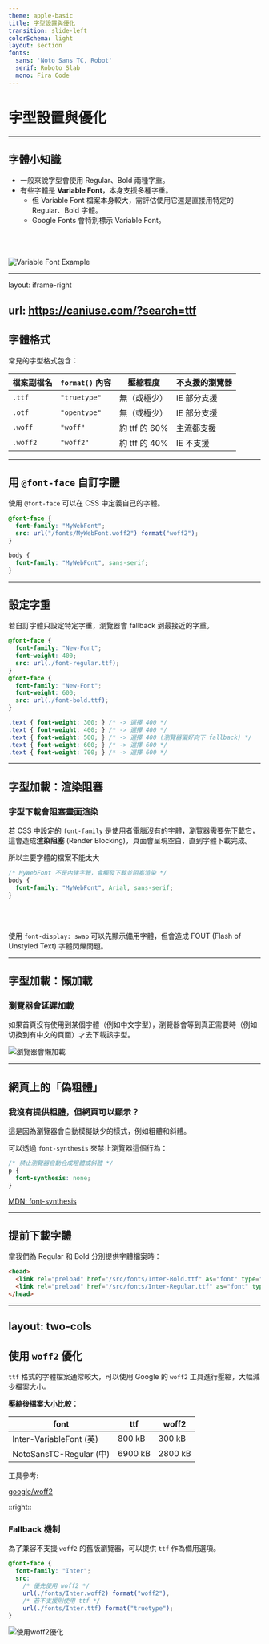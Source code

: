 ```yaml
---
theme: apple-basic
title: 字型設置與優化
transition: slide-left
colorSchema: light
layout: section
fonts:
  sans: 'Noto Sans TC, Robot'
  serif: Roboto Slab
  mono: Fira Code
---
```


# 字型設置與優化

---

## 字體小知識

- 一般來說字型會使用 Regular、Bold 兩種字重。
- 有些字體是 **Variable Font**，本身支援多種字重。
  - 但 Variable Font 檔案本身較大，需評估使用它還是直接用特定的 Regular、Bold 字體。
  - Google Fonts 會特別標示 Variable Font。

<br/>
<br/>
<br/>

<img src="/VariableFont.webp" alt="Variable Font Example" class="m-auto" />

---
layout: iframe-right

url: https://caniuse.com/?search=ttf
---
## 字體格式

常見的字型格式包含：

| 檔案副檔名 | `format()` 內容 | 壓縮程度 | 不支援的瀏覽器 |
| --- | --- | --- | --- |
| `.ttf` | `"truetype"` | 無（或極少） | IE 部分支援 |
| `.otf` | `"opentype"` | 無（或極少） | IE 部分支援 |
| `.woff` | `"woff"` | 約 ttf 的 60% | 主流都支援 |
| `.woff2` | `"woff2"` | 約 ttf 的 40% | IE 不支援 |

---

## 用 `@font-face` 自訂字體

使用 `@font-face` 可以在 CSS 中定義自己的字體。

```css
@font-face {
  font-family: "MyWebFont";
  src: url("/fonts/MyWebFont.woff2") format("woff2");
}

body {
  font-family: "MyWebFont", sans-serif;
}
```

---

## 設定字重

若自訂字體只設定特定字重，瀏覽器會 fallback 到最接近的字重。

```css
@font-face {
  font-family: "New-Font";
  font-weight: 400;
  src: url(./font-regular.ttf);
}
@font-face {
  font-family: "New-Font";
  font-weight: 600;
  src: url(./font-bold.ttf);
}

.text { font-weight: 300; } /* -> 選擇 400 */
.text { font-weight: 400; } /* -> 選擇 400 */
.text { font-weight: 500; } /* -> 選擇 400 (瀏覽器偏好向下 fallback) */
.text { font-weight: 600; } /* -> 選擇 600 */
.text { font-weight: 700; } /* -> 選擇 600 */
```

---

## 字型加載：渲染阻塞

### 字型下載會阻塞畫面渲染

若 CSS 中設定的 `font-family` 是使用者電腦沒有的字體，瀏覽器需要先下載它，這會造成**渲染阻塞** (Render Blocking)，頁面會呈現空白，直到字體下載完成。

<span v-mark="{ color: 'yellow', type: 'highlight' }">所以主要字體的檔案不能太大</span>

```css
/* MyWebFont 不是內建字體，會觸發下載並阻塞渲染 */
body {
  font-family: "MyWebFont", Arial, sans-serif;
}
```
<br/>
<br/>

<line-md-alert-square-loop /> <span>使用 `font-display: swap` 可以先顯示備用字體，但會造成 FOUT (Flash of Unstyled Text) 字體閃爍問題。</span>

---

## 字型加載：懶加載

### 瀏覽器會延遲加載

如果首頁沒有使用到某個字體（例如中文字型），瀏覽器會等到真正需要時（例如切換到有中文的頁面）才去下載該字型。


<img src="/瀏覽器會懶加載.webp" alt="瀏覽器會懶加載" class="m-auto" />

---

## 網頁上的「偽粗體」

### 我沒有提供粗體，但網頁可以顯示？

這是因為瀏覽器會自動模擬缺少的樣式，例如粗體和斜體。

可以透過 `font-synthesis` 來禁止瀏覽器這個行為：

```css
/* 禁止瀏覽器自動合成粗體或斜體 */
p {
  font-synthesis: none;
}
```
<div class="pt-40 text-xs">
<a href="https://developer.mozilla.org/en-US/docs/Web/CSS/font-synthesis" target="_blank">MDN: font-synthesis</a>
</div>

---

## 提前下載字體

當我們為 Regular 和 Bold 分別提供字體檔案時：

```html
<head>
  <link rel="preload" href="/src/fonts/Inter-Bold.ttf" as="font" type="font/ttf" />
  <link rel="preload" href="/src/fonts/Inter-Regular.ttf" as="font" type="font/ttf" />
</head>
```


---
layout: two-cols
---

## 使用 `woff2` 優化

`ttf` 格式的字體檔案通常較大，可以使用 Google 的 `woff2` 工具進行壓縮，大幅減少檔案大小。

**壓縮後檔案大小比較：**

| font | ttf | woff2 |
| --- | --- | --- |
| Inter-VariableFont (英) | 800 kB | 300 kB |
| NotoSansTC-Regular (中) | 6900 kB | 2800 kB |

<div class="pt-4 text-xs">
<p>工具參考:</p>
<p><a href="https://github.com/google/woff2" target="_blank">google/woff2</a></p>
</div>

::right::

### Fallback 機制

為了兼容不支援 `woff2` 的舊版瀏覽器，可以提供 `ttf` 作為備用選項。

```css
@font-face {
  font-family: "Inter";
  src:
    /* 優先使用 woff2 */
    url(./fonts/Inter.woff2) format("woff2"),
    /* 若不支援則使用 ttf */
    url(./fonts/Inter.ttf) format("truetype");
}
```

<img src="/使用woff2優化.webp" alt="使用woff2優化" class="m-auto" />
